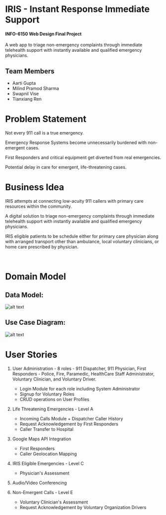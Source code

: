 # IRIS - Instant Response Immediate Support
#### INFO-6150 Web Design Final Project 
A web app to triage non-emergency complaints through immediate telehealth support with instantly available and
qualified emergency physicians.

## Team Members
- Aarti Gupta
- Milind Pramod Sharma
- Swapnil Vise
- Tianxiang Ren

# Problem Statement
Not every 911 call is a true emergency.

Emergency Response Systems become unnecessarily burdened with non-emergent cases.

First Responders and critical equipment get diverted from real emergencies.

Potential delay in care for emergent, life-threatening cases.

# Business Idea

IRIS attempts at connecting low-acuity 911 callers with primary care resources within the community.

A digital solution to triage non-emergency complaints through immediate telehealth support with instantly available and qualified emergency physicians.

IRIS eligible patients to be schedule either for primary care physician along with arranged transport other than ambulance, local voluntary clinicians, or home care prescribed by physician.

<br>

# Domain Model

## Data Model: 
![alt text](https://github.com/neu-mis-info6150-spring-2022/final-project-iris/blob/main/Resources/Diagrams/Ecosystem_Model.png?raw=true) <br>
## Use Case Diagram: 
![alt text](https://github.com/neu-mis-info6150-spring-2022/final-project-iris/blob/main/Resources/Diagrams/IRIS%20Use%20case%20diagram.png?raw=true)

# User Stories
1. User Administration - 8 roles - 911 Dispatcher, 911 Physician, First Responders - Police, Fire, Paramedic, HealthCare Staff Administrator, Voluntary Clinician, and Voluntary Driver.
	- Login Module for each role including System Administrator
    - Signup for Voluntary Roles
	- CRUD operations on User Profiles

2. Life Threatening Emergencies - Level A
	- Incoming Calls Module + Dispatcher Caller History
    - Request Acknowledgement by First Responders
	- Caller Transfer to Hospital

3. Google Maps API Integration
	- First Responders
	- Caller Geolocation Mapping

4. IRIS Eligible Emergencies - Level C
	- Physician's Assessment

5. Audio/Video Conferencing

6. Non-Emergent Calls - Level E
	- Voluntary Clinician's Assessment
    - Request Acknowledgement by Voluntary Organization Drivers
